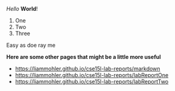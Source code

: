 *Hello* **World**!

1. One
2. Two
3. Three


Easy as doe ray me


**Here are some other pages that might be a little more useful**

* https://liammohler.github.io/cse15l-lab-reports/markdown
* https://liammohler.github.io/cse15l-lab-reports/labReportOne
* https://liammohler.github.io/cse15l-lab-reports/labReportTwo
